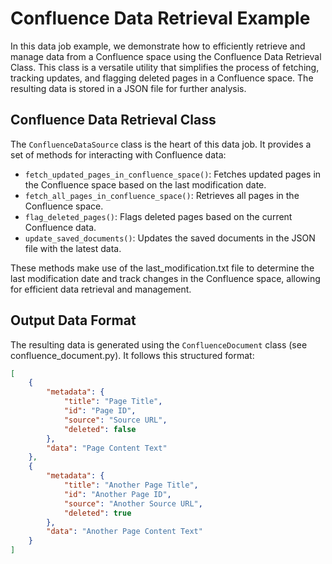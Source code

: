 # Confluence Data Retrieval Example

In this data job example, we demonstrate how to efficiently retrieve and manage data from a Confluence space using the Confluence Data Retrieval Class. This class is a versatile utility that simplifies the process of fetching, tracking updates, and flagging deleted pages in a Confluence space. The resulting data is stored in a JSON file for further analysis.

## Confluence Data Retrieval Class

The `ConfluenceDataSource` class is the heart of this data job. It provides a set of methods for interacting with Confluence data:

- `fetch_updated_pages_in_confluence_space()`: Fetches updated pages in the Confluence space based on the last modification date.
- `fetch_all_pages_in_confluence_space()`: Retrieves all pages in the Confluence space.
- `flag_deleted_pages()`: Flags deleted pages based on the current Confluence data.
- `update_saved_documents()`: Updates the saved documents in the JSON file with the latest data.

These methods make use of the last_modification.txt file to determine the last modification date and track changes in the Confluence space, allowing for efficient data retrieval and management.

## Output Data Format

The resulting data is generated using the `ConfluenceDocument` class (see confluence_document.py).
It follows this structured format:

```json
[
    {
        "metadata": {
            "title": "Page Title",
            "id": "Page ID",
            "source": "Source URL",
            "deleted": false
        },
        "data": "Page Content Text"
    },
    {
        "metadata": {
            "title": "Another Page Title",
            "id": "Another Page ID",
            "source": "Another Source URL",
            "deleted": true
        },
        "data": "Another Page Content Text"
    }
]

```
